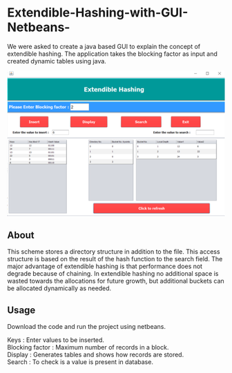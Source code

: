 # Extendible-Hashing-with-GUI-Netbeans-
We were asked to create a java based GUI to explain the concept of extendible hashing. 
The application takes the blocking factor as input and created dynamic tables using java. 

![Screenshot](snapshot.PNG) 

## About
This scheme stores  a directory structure in addition to the file. This access structure is based on the result of the hash function to the search field.
The major advantage of extendible hashing is that performance does not degrade because of chaining.
In extendible hashing no additional space is wasted towards the allocations for future growth, but additional buckets can be allocated dynamically as needed.
## Usage
Download the code and run the project using netbeans.

Keys : Enter values to be inserted. <br />
Blocking factor : Maximum number of records in a block. <br />
Display : Generates tables and shows how records are stored. <br />
Search : To check is a value is present in database. <br />


